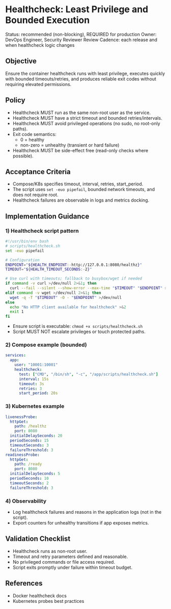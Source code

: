 # Healthcheck: Least Privilege and Bounded Execution

Status: recommended (non-blocking), REQUIRED for production
Owner: DevOps Engineer, Security Reviewer
Review Cadence: each release and when healthcheck logic changes

## Objective
Ensure the container healthcheck runs with least privilege, executes quickly with bounded timeouts/retries, and produces reliable exit codes without requiring elevated permissions.

## Policy
- Healthcheck MUST run as the same non-root user as the service.
- Healthcheck MUST have a strict timeout and bounded retries/intervals.
- Healthcheck MUST avoid privileged operations (no sudo, no root-only paths).
- Exit code semantics:
  - 0 = healthy
  - non-zero = unhealthy (transient or hard failure)
- Healthcheck MUST be side-effect free (read-only checks where possible).

## Acceptance Criteria
- Compose/K8s specifies timeout, interval, retries, start_period.
- The script uses `set -euo pipefail`, bounded network timeouts, and does not require root.
- Healthcheck failures are observable in logs and metrics docking.

## Implementation Guidance

### 1) Healthcheck script pattern
```bash
#!/usr/bin/env bash
# scripts/healthcheck.sh
set -euo pipefail

# Configuration
ENDPOINT="${HEALTH_ENDPOINT:-http://127.0.0.1:8080/healthz}"
TIMEOUT="${HEALTH_TIMEOUT_SECONDS:-2}"

# Use curl with timeouts; fallback to busybox/wget if needed
if command -v curl >/dev/null 2>&1; then
  curl --fail --silent --show-error --max-time "$TIMEOUT" "$ENDPOINT" >/dev/null
elif command -v wget >/dev/null 2>&1; then
  wget -q -T "$TIMEOUT" -O - "$ENDPOINT" >/dev/null
else
  echo "No HTTP client available for healthcheck" >&2
  exit 1
fi
```

- Ensure script is executable: `chmod +x scripts/healthcheck.sh`
- Script MUST NOT escalate privileges or touch protected paths.

### 2) Compose example (bounded)
```yaml
services:
  app:
    user: "10001:10001"
    healthcheck:
      test: ["CMD", "/bin/sh", "-c", "/app/scripts/healthcheck.sh"]
      interval: 15s
      timeout: 3s
      retries: 3
      start_period: 20s
```

### 3) Kubernetes example
```yaml
livenessProbe:
  httpGet:
    path: /healthz
    port: 8080
  initialDelaySeconds: 20
  periodSeconds: 15
  timeoutSeconds: 3
  failureThreshold: 3
readinessProbe:
  httpGet:
    path: /ready
    port: 8080
  initialDelaySeconds: 5
  periodSeconds: 10
  timeoutSeconds: 2
  failureThreshold: 3
```

### 4) Observability
- Log healthcheck failures and reasons in the application logs (not in the script).
- Export counters for unhealthy transitions if app exposes metrics.

## Validation Checklist
- Healthcheck runs as non-root user.
- Timeout and retry parameters defined and reasonable.
- No privileged commands or file access required.
- Script exits promptly under failure within timeout budget.

## References
- Docker healthcheck docs
- Kubernetes probes best practices